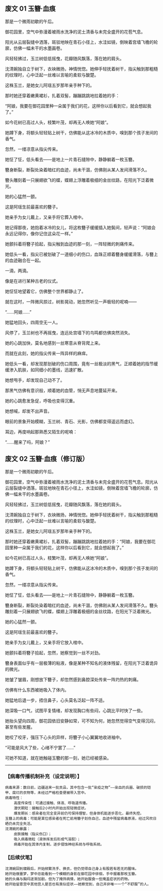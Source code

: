 ## 废文 01 玉簪·血痕

那是一个微雨初歇的午后。

御花园里，空气中弥漫着被雨水洗净的泥土清香与未完全盛开的花苞气息。

阳光从云层裂缝中洒落，斑驳地映在青石小径上，水洼如镜，倒映着宫墙飞檐的轮廓，仿佛一幅未干的水墨画卷。

风轻轻拂过，玉兰树低低摇曳，花瓣随风飘落，落在她的肩头。

沈清婉独自立于树下，衣袂微扬，神情恍惚。她伸手轻抚着树干，指尖触到那粗糙的纹理时，心中泛起一丝难以言喻的柔软与酸楚。

这株玉兰，是她女儿阿瑶五岁那年亲手种下的。

那时她还穿着嫩黄裙衫，扎着双髻，蹦蹦跳跳地拉着她的手：

“阿娘，我要在御花园里种一朵属于我们的花，这样你以后看到它，就会想起我了。”

如今花树已高过人头，枝繁叶茂，却再无人唤她“阿娘”。

她蹲下身，将额头轻轻贴上树干，仿佛能从这冰冷的木质中，嗅到那个孩子发间的香气。

忽然，一缕凉意从指尖传来。

她怔了怔，低头看去——是地上一片青石缝隙中，静静躺着一枚玉簪。

簪身断裂，断裂处染着暗红的血迹，尚未干涸，仿佛刚从某人发间滑落不久。

簪头雕刻着一只展翅欲飞的蝶，蝶翅上浮雕着极细的金丝纹路，在阳光下泛着微光。

她的心猛然一颤。

这是阿瑶生前最喜欢的簪子。

她亲手为女儿戴上，又亲手将它葬入棺中。

她记得那夜，她抱着冰冷的女儿，将这枚簪子缓缓插入她鬓间，轻声说：“阿娘会永远记得你，像你记住这朵花一样。”

她颤抖着将簪子拾起，指尖触到血迹的那一刻，一阵轻微的刺痛传来。

她低头一看，指尖已被划破了一道细小的伤口，血珠正顺着簪身缓缓滑落，与簪上的血迹融合在一起。

一滴，两滴。

像是在进行某种古老的仪式。

她怔怔地望着它，仿佛整个世界都静止了。

就在这时，一阵微风掠过，树影晃动，她忽然听见一声极轻的呢喃——

“……阿娘……”

她猛地回头，四周空无一人。

风停了，玉兰树也不再摇曳，连远处宫墙下的鸟鸣都仿佛突然消失。

她的心跳加快，莫名地感到一丝寒意从脊背爬上来。

而就在此刻，她的指尖传来一阵异样的麻痒。

她低头一看，却发现那划破的伤口周围，竟有一丝极淡的黑气，正顺着她的指节缓缓渗入肌肤，如同细小的墨线，迅速扩散。

她想甩手，却发现自己动不了。

那黑气仿佛有意识般，顺着她的血管，悄无声息地蔓延开来。

她的心跳愈发急促，呼吸也变得沉重。

她想喊，却发不出声音。

眼前的景象开始模糊，玉兰树、青石、光影，仿佛都变得遥远而虚幻。

耳边，再度响起那熟悉又陌生的呢喃：

“……醒来了吗，阿娘？”


## 废文 02 玉簪·血痕（修订版）

那是一个微雨初歇的午后。

御花园里，空气中弥漫着被雨水洗净的泥土清香与未完全盛开的花苞气息。阳光从云层裂缝中洒落，斑驳地映在青石小径上，水洼如镜，倒映着宫墙飞檐的轮廓，仿佛一幅未干的水墨画卷。

风轻轻拂过，玉兰树低低摇曳，花瓣随风飘落，落在她的肩头。

沈清婉独自立于树下，衣袂微扬，神情恍惚。她伸手轻抚着树干，指尖触到那粗糙的纹理时，心中泛起一丝难以言喻的柔软与酸楚。

这株玉兰，是她女儿阿瑶五岁那年亲手种下的。

那时她还穿着嫩黄裙衫，扎着双髻，蹦蹦跳跳地拉着她的手：“阿娘，我要在御花园里种一朵属于我们的花，这样你以后看到它，就会想起我了。”

如今花树已高过人头，枝繁叶茂，却再无人唤她“阿娘”。

她蹲下身，将额头轻轻贴上树干，仿佛能从这冰冷的木质中，嗅到那个孩子发间的香气。

忽然，一缕凉意从指尖传来。

她怔了怔，低头看去——是地上一片青石缝隙中，静静躺着一枚玉簪。

簪身断裂，断裂处染着暗红的血迹，尚未干涸，仿佛刚从某人发间滑落不久。簪头雕刻着一只展翅欲飞的蝶，蝶翅上浮雕着极细的金丝纹路，在阳光下泛着微光。

她的心猛然一颤。

这是阿瑶生前最喜欢的簪子。

她亲手为女儿戴上，又亲手将它放入棺中。

她颤抖着将簪子拾起，忽然，她察觉到一丝不对劲。

簪身表面似乎有一层极薄的粘液，像是某种不知名的液体残留，在阳光下泛着诡异的微光。

她皱了皱眉，刚想放下簪子，却忽然感到鼻腔深处传来一阵灼热的刺痛。

仿佛有什么东西被她吸入了体内。

她猛地后退一步，捂住鼻子，心头莫名泛起一阵不适。

她深吸一口气，试图平复情绪，却发现胸口有些闷，心跳比平时快了一些。

她抬头望向四周，御花园依旧安静如常，可不知为何，她忽然觉得空气变得沉闷，甚至有些发腥。

她咬了咬牙，强压下心头的异样，将簪子小心翼翼地收进袖中。

“可能是风大了些，心绪不宁罢了……”

可她不知道，就在她触碰玉簪的那一刻，她已经被感染。

---
### 【病毒传播机制补充（设定说明）】

    病毒来源：数日前，边疆送来一批贡品，其中包含一批“染疫之物”——染血的兵器、破损的铠甲、腐烂的衣物等，未经过严格检查便被带入宫中。
    病毒特性：
        高度传染性：可通过接触、体液、呼吸道传播。
        潜伏期短：接触后2小时内开始出现轻微症状。
        爆发期长：感染者在完全变异前仍可保持理智，但身体机能逐步恶化，最终失控。
    玉簪上的病毒：可能是某位感染者在死亡前用簪子划伤自己，血迹中残留病毒原液，经过风吹日晒仍未完全失活。
    沈清婉的暴露：
        皮肤接触（指尖伤口）；
        吸入病毒微粒（液体挥发后形成气溶胶）；
        病毒开始在其体内复制，逐步侵蚀神经系统与呼吸系统。

### 【后续伏笔】

    沈清婉回到寝殿后，开始频繁洗手、换衣，但仍觉得自己身上有股若有若无的腥味。
    她开始做噩梦，梦中总能看到一个模糊的身影在御花园中徘徊，手中握着那枚玉簪。
    她的头痛与胸闷逐渐加剧，但为了掩饰病情，她开始服食一些掩盖症状的药物。
    她开始留意宫中其他宫人是否也有类似症状——她察觉到，自己并非唯一一个“不舒服”的人。



